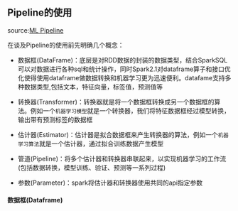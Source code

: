 Pipeline的使用 
-----
source:[ML Pipeline](https://spark.apache.org/docs/latest/ml-pipeline.html)

在谈及Pipeline的使用前先明确几个概念：
* 数据框(DataFrame)：底层是对RDD数据的封装的数据类型，结合SparkSQL可以对数据进行各种sql和统计操作，同时Spark2.1对dataframe算子和接口优化使得使用dataframe做数据转换和机器学习更为迅速便利。datafame支持多种数据类型,包括文本，特征向量，标签值，预测值等

* 转换器(Transformer)：转换器就是将一个数据框转换成另一个数据框的算法。例如一个``机器学习模型``就是一个转换器，我们将特征数据框经过模型转换，输出带有预测标签的数据框

* 估计器(Estimator)：估计器是拟合数据框来产生转换器的算法，例如一个``机器学习算法``就是一个估计器，通过拟合训练数据产生模型

* 管道(Pipeline)：将多个估计器和转换器串联起来，以实现机器学习的工作流(包括数据转换，模型训练、验证、预测等一系列过程)
* 参数(Parameter)：spark将估计器和转换器使用共同的api指定参数

#### 数据框(Dataframe)
    

